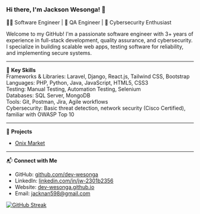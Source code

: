 ### Hi there, I'm Jackson Wesonga! 👋  
👨‍💻 Software Engineer | 🧪 QA Engineer | 🔐 Cybersecurity Enthusiast  

Welcome to my GitHub! I'm a passionate software engineer with 3+ years of experience in full-stack development, quality assurance, and cybersecurity. I specialize in building scalable web apps, testing software for reliability, and implementing secure systems.  

---

🌟 **Key Skills**  
Frameworks & Libraries: Laravel, Django, React.js, Tailwind CSS, Bootstrap  
Languages: PHP, Python, Java, JavaScript, HTML5, CSS3  
Testing: Manual Testing, Automation Testing, Selenium  
Databases: SQL Server, MongoDB  
Tools: Git, Postman, Jira, Agile workflows  
Cybersecurity: Basic threat detection, network security (Cisco Certified), familiar with OWASP Top 10  

---

🚀 **Projects**   
- [Onix Market](https://onix-market.com/)  

---

📬 **Connect with Me**  
- GitHub: [github.com/dev-wesonga](https://github.com/dev-wesonga)  
- LinkedIn: [linkedin.com/in/jw-2301b2356](https://www.linkedin.com/in/jw-2301b2356)  
- Website: [dev-wesonga.github.io](https://dev-wesonga.github.io)  
- Email: jacknan598@gmail.com  

[![GitHub Streak](https://streak-stats.demolab.com/?user=dev-wesonga)](https://git.io/streak-stats)
